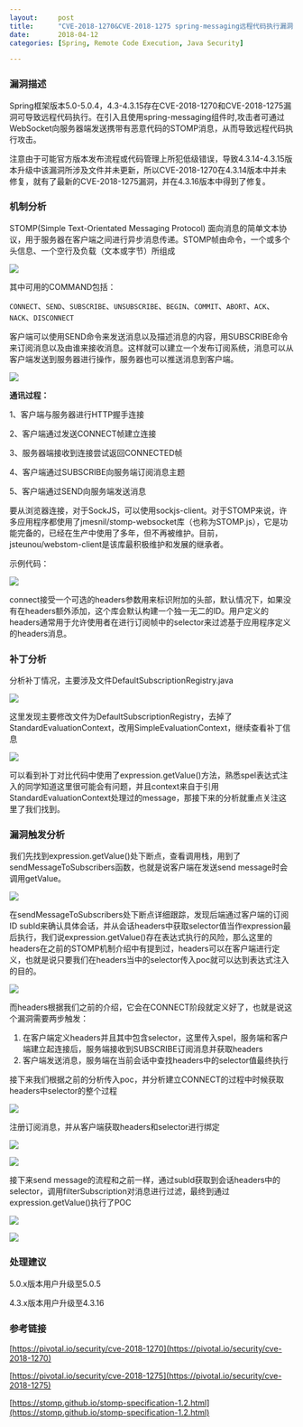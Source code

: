 ```yaml
---
layout:     post
title:      "CVE-2018-1270&CVE-2018-1275 spring-messaging远程代码执行漏洞分析"
date:       2018-04-12
categories: [Spring, Remote Code Execution, Java Security]

---
```


### 漏洞描述

Spring框架版本5.0-5.0.4，4.3-4.3.15存在CVE-2018-1270和CVE-2018-1275漏洞可导致远程代码执行。在引入且使用spring-messaging组件时,攻击者可通过WebSocket向服务器端发送携带有恶意代码的STOMP消息，从而导致远程代码执行攻击。

注意由于可能官方版本发布流程或代码管理上所犯低级错误，导致4.3.14-4.3.15版本升级中该漏洞所涉及文件并未更新，所以CVE-2018-1270在4.3.14版本中并未修复，就有了最新的CVE-2018-1275漏洞，并在4.3.16版本中得到了修复。

### 机制分析

STOMP(Simple Text-Orientated Messaging Protocol)
面向消息的简单文本协议，用于服务器在客户端之间进行异步消息传递。STOMP帧由命令，一个或多个头信息、一个空行及负载（文本或字节）所组成

![](http://reverse-tcp.xyz/static/img/posts/spring/59a628033e0548d853b66c6bdb0310d8.png)

其中可用的COMMAND包括：

`CONNECT`、`SEND`、`SUBSCRIBE`、`UNSUBSCRIBE`、`BEGIN`、`COMMIT`、`ABORT`、`ACK`、`NACK`、`DISCONNECT`

客户端可以使用SEND命令来发送消息以及描述消息的内容，用SUBSCRIBE命令来订阅消息以及由谁来接收消息。这样就可以建立一个发布订阅系统，消息可以从客户端发送到服务器进行操作，服务器也可以推送消息到客户端。

![](http://reverse-tcp.xyz/static/img/posts/spring/03ab561eb5dcd8abc0cf92c53a23762d.png)

**通讯过程：**

1、客户端与服务器进行HTTP握手连接

2、客户端通过发送CONNECT帧建立连接

3、服务器端接收到连接尝试返回CONNECTED帧

4、客户端通过SUBSCRIBE向服务端订阅消息主题

5、客户端通过SEND向服务端发送消息

要从浏览器连接，对于SockJS，可以使用sockjs-client。对于STOMP来说，许多应用程序都使用了jmesnil/stomp-websocket库（也称为STOMP.js），它是功能完备的，已经在生产中使用了多年，但不再被维护。目前，jsteunou/webstom-client是该库最积极维护和发展的继承者。

示例代码：

![](http://reverse-tcp.xyz/static/img/posts/spring/795ebf02e516ca21a7ac96fa9b32ca37.png)

connect接受一个可选的headers参数用来标识附加的头部，默认情况下，如果没有在headers额外添加，这个库会默认构建一个独一无二的ID。用户定义的headers通常用于允许使用者在进行订阅帧中的selector来过滤基于应用程序定义的headers消息。

### 补丁分析

分析补丁情况，主要涉及文件DefaultSubscriptionRegistry.java

![](http://reverse-tcp.xyz/static/img/posts/spring/d651809b483f955262d7f97bd2cfff36.png)

这里发现主要修改文件为DefaultSubscriptionRegistry，去掉了StandardEvaluationContext，改用SimpleEvaluationContext，继续查看补丁信息

![](http://reverse-tcp.xyz/static/img/posts/spring/c80b53ab6158e06773d4ee5ff5df41c0.png)

可以看到补丁对比代码中使用了expression.getValue()方法，熟悉spel表达式注入的同学知道这里很可能会有问题，并且context来自于引用StandardEvaluationContext处理过的message，那接下来的分析就重点关注这里了我们找到。

### 漏洞触发分析

我们先找到expression.getValue()处下断点，查看调用栈，用到了sendMessageToSubscribers函数，也就是说客户端在发送send message时会调用getValue。

![](http://reverse-tcp.xyz/static/img/posts/spring/91fd8bfdc2c04e9adb8f69bdf30b3e55.png)

在sendMessageToSubscribers处下断点详细跟踪，发现后端通过客户端的订阅ID
subId来确认具体会话，并从会话headers中获取selector值当作expression最后执行，我们说expression.getValue()存在表达式执行的风险，那么这里的headers在之前的STOMP机制介绍中有提到过，headers可以在客户端进行定义，也就是说只要我们在headers当中的selector传入poc就可以达到表达式注入的目的。

![](http://reverse-tcp.xyz/static/img/posts/spring/f5c6ca460e4b94bfd206b1bec57900dc.png)

而headers根据我们之前的介绍，它会在CONNECT阶段就定义好了，也就是说这个漏洞需要两步触发：

1. 在客户端定义headers并且其中包含selector，这里传入spel，服务端和客户端建立起连接后，服务端接收到SUBSCRIBE订阅消息并获取headers
2. 客户端发送消息，服务端在当前会话中查找headers中的selector值最终执行

接下来我们根据之前的分析传入poc，并分析建立CONNECT的过程中时候获取headers中selector的整个过程

![](http://reverse-tcp.xyz/static/img/posts/spring/30ddc5e5db29b0c96502077e4a54768f.png)

注册订阅消息，并从客户端获取headers和selector进行绑定

![](http://reverse-tcp.xyz/static/img/posts/spring/c860d725234fe22cc69d25a2a94de4f1.png)

![](http://reverse-tcp.xyz/static/img/posts/spring/25c98b5ea9306f962752712a2fab3324.png)

接下来send message的流程和之前一样，通过subId获取到会话headers中的selector，调用filterSubscription对消息进行过滤，最终到通过expression.getValue()执行了POC

![](http://reverse-tcp.xyz/static/img/posts/spring/f7f8184647fbbdd79ffdd43ff3b7ea88.png)

![](http://reverse-tcp.xyz/static/img/posts/spring/5d79658521420118f4a9f2f28f285730.png)

### 处理建议

5.0.x版本用户升级至5.0.5

4.3.x版本用户升级至4.3.16

### 参考链接

[https://pivotal.io/security/cve-2018-1270](https://pivotal.io/security/cve-2018-1270)

[https://pivotal.io/security/cve-2018-1275](https://pivotal.io/security/cve-2018-1275)

[https://stomp.github.io/stomp-specification-1.2.html](https://stomp.github.io/stomp-specification-1.2.html)
